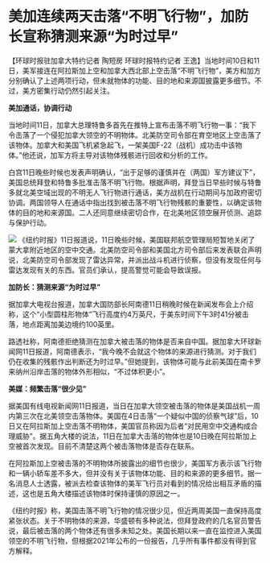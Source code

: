 # 美加连续两天击落“不明飞行物”，加防长宣称猜测来源“为时过早”

【环球时报驻加拿大特约记者 陶短房 环球时报特约记者
王逸】当地时间10日和11日，美军接连在阿拉斯加上空和加拿大西北部上空击落“不明飞行物”，美方和加方分别确认了上述两项行动，但未就物体的功能、目的地和来源国披露更多细节。不过，美方密集行动仍然引起关注。

**美加通话，协调行动**

当地时间11日，加拿大总理特鲁多首先在推特上宣布击落不明飞行物一事：“我下令击落了一个侵犯加拿大领空的不明物体。北美防空司令部在育空地区上空击落了该物体。加拿大和美国飞机紧急起飞，一架美国F-22（战机）成功击中该物体。”他还说，加军方将主导对该物体残骸进行回收和分析的工作。

白宫11日晚些时候也发表声明确认，“出于足够的谨慎并在（两国）军方建议下”，美国总统拜登和特鲁多批准击落不明飞行物。根据声明，拜登当日早些时候与特鲁多就北美空域出现的不明无人飞行物进行通话，美方战机在行动期间与加政府密切协调。两国领导人在通话中指出找到被击落不明飞行物残骸的重要性，以确定该物体的目的地和来源国。二人还同意继续密切合作，在北美地区领空展开侦测、追踪与保护行动。

![](https://inews.gtimg.com/newsapp_bt/0/15659637288/1000)
《纽约时报》11日报道说，11日晚些时候，美国联邦航空管理局短暂地关闭了蒙大拿附近地区的空中交通。北美防空司令部和美国北方司令部后来发表联合声明说，北美防空司令部发现了雷达异常，并派出战斗机进行侦察，但没有发现任何与雷达发现有关的东西。官员们承认，提高警觉可能会导致误报。

**加防长：猜测来源“为时过早”**

据加拿大电视台报道，加拿大国防部长阿南德11日稍晚时候在新闻发布会上介绍称，这个“小型圆柱形物体”飞行高度约4万英尺，于美东时间下午3时41分被击落，地点距离加美边境约100英里。

路透社称，阿南德拒绝猜测在加拿大被击落的物体是否来自中国。据加拿大环球新闻网11日报道，阿南德表示，“我今晚不会就这个物体的来源进行猜测。对于我们仍在收集的残骸作出判断还为时过早。”但她提到，该物体可能与此前美国在南卡罗来纳州沿岸击落的物体外形相似，“不过体积更小”。

**美媒：频繁击落“很少见”**

据美国有线电视新闻网11日报道，当日在加拿大领空被击落的物体是美国战机一周内第三次在北美领空击落物体。美国在4日击落“一个疑似中国的侦察气球”后，10日又在阿拉斯加上空击落不明物体，美国官员称因为后者“对民用空中交通构成合理威胁”。据五角大楼的说法，11日在加拿大击落的物体也是10日晚在阿拉斯加上空被首次发现。目前不清楚这两个被击落物体是否存在联系。

在阿拉斯加上空被击落的不明物体所披露出的细节也很少，美国军方表示该飞行物和一辆小轿车差不多大，但并没有关于该物体功能、目的和来源的更多细节。据一名消息人士透露，被派去检查该物体的美军飞行员对看到的情况给出相互矛盾的描述，这也是五角大楼描述该物体时保持谨慎的原因之一。

《纽约时报》称，美国击落不明飞行物的情况很少见，但近两周美国一直保持高度紧张状态。关于不明物体的来源，华盛顿有多种说法，但拜登政府的几名官员警告说，最后被击落的两个物体还有很多未知之处。美国长期以来一直在监控进入美国领空的不明飞行物，但根据2021年公布的一份报告，几乎所有事件都没有得到官方解释。

